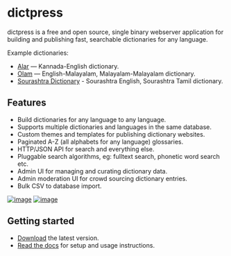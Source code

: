 # dictpress

dictpress is a free and open source, single binary webserver application for building and publishing fast, searchable dictionaries for any language.

Example dictionaries:
- [Alar](https://alar.ink/) — Kannada-English dictionary.
- [Olam](https://olam.in/) — English-Malayalam, Malayalam-Malayalam dictionary.
- [Sourashtra Dictionary](https://dictionary.thinnal.org/) - Sourashtra English, Sourashtra Tamil dictionary.


## Features
- Build dictionaries for any language to any language.
- Supports multiple dictionaries and languages in the same database.
- Custom themes and templates for publishing dictionary websites.
- Paginated A-Z (all alphabets for any language) glossaries.
- HTTP/JSON API for search and everything else.
- Pluggable search algorithms, eg: fulltext search, phonetic word search etc.
- Admin UI for managing and curating dictionary data.
- Admin moderation UI for crowd sourcing dictionary entries.
- Bulk CSV to database import.

[![image](https://user-images.githubusercontent.com/547147/175945746-575c2cb7-7478-414a-93ae-014196d3385d.png)](https://olam.in)
[![image](https://user-images.githubusercontent.com/547147/175945847-40d3ae1c-c81a-4283-94af-9299476bfd7f.png)](https://dict.press/static/admin.png)

## Getting started
- [Download](https://github.com/knadh/dictpress/releases) the latest version.
- [Read the docs](https://dict.press) for setup and usage instructions.
